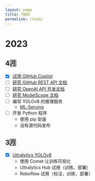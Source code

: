 ```yaml
---
layout: page
title: TODO
permalink: /todo/
---
```


# 2023
## 4🈷️
- [X] [试用 GitHub Copilot](https://github.com/features/copilot)
- [ ] [研究 GitHub REST API 文档](https://docs.github.com/zh/rest)
- [ ] [研究 OpenAI API 开发文档](https://platform.openai.com/docs/introduction)
- [ ] [研究 ModelScope 文档](https://www.modelscope.cn/docs/)
- [ ] 编写 YOLOv8 的推理服务
  * [ML-Serving](https://github.com/gouchicao/ml-serving)
- [ ] 开发 Python 程序
  * 使用 pip 安装
  * 没有源代码发布

## 3🈷️
- [X] [Ultralytics YOLOv8](https://github.com/ultralytics/ultralytics/blob/main/README.zh-CN.md)
  * 使用 Comet 让训练可视化
  * Ultralytics Hub 试用（训练、部署）
  * Roboflow 试用（标注、训练、部署）